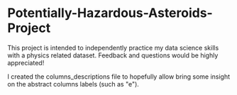 # Potentially-Hazardous-Asteroids-Project

This project is intended to independently practice my data science skills with a physics related dataset.
Feedback and questions would be highly appreciated!

I created the columns_descriptions file to hopefully allow bring some insight on the abstract columns labels (such as "e").
